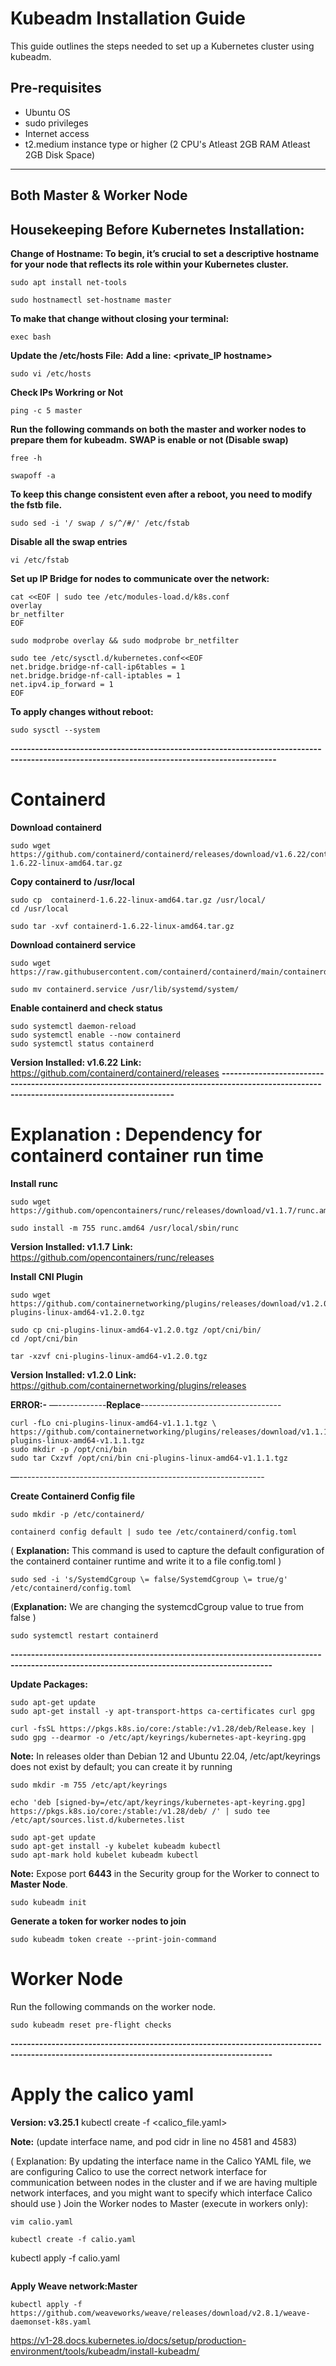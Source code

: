 # Kubeadm Installation Guide

This guide outlines the steps needed to set up a Kubernetes cluster using kubeadm.

## Pre-requisites

* Ubuntu OS
* sudo privileges
* Internet access
* t2.medium instance type or higher (2 CPU's  Atleast 2GB RAM  Atleast 2GB Disk Space)

---
## Both Master & Worker Node

## Housekeeping Before Kubernetes Installation:
**Change of Hostname: To begin, it’s crucial to set a descriptive hostname for your node that reflects its role within your Kubernetes cluster.**
```
sudo apt install net-tools
```
```
sudo hostnamectl set-hostname master
```
**To make that change without closing your terminal:**
```
exec bash
```
**Update the /etc/hosts File:**
**Add a line: <private_IP hostname>**
```
sudo vi /etc/hosts
```
**Check IPs Workring or Not**
```
ping -c 5 master
```
**Run the following commands on both the master and worker nodes to prepare them for kubeadm.**
**SWAP is enable or not (Disable swap)**
```
free -h
```
```
swapoff -a
```
**To keep this change consistent even after a reboot, you need to modify the fstb file.**
```
sudo sed -i '/ swap / s/^/#/' /etc/fstab
```
**Disable all the swap entries**
```
vi /etc/fstab
```
**Set up IP Bridge for nodes to communicate over the network:**
```
cat <<EOF | sudo tee /etc/modules-load.d/k8s.conf
overlay
br_netfilter
EOF
```
```
sudo modprobe overlay && sudo modprobe br_netfilter
```
```
sudo tee /etc/sysctl.d/kubernetes.conf<<EOF
net.bridge.bridge-nf-call-ip6tables = 1
net.bridge.bridge-nf-call-iptables = 1
net.ipv4.ip_forward = 1
EOF
```
**To apply changes without reboot:**
```
sudo sysctl --system
```
**---------------------------------------------------------------------------------------------------------------------------------------------**
# Containerd
**Download containerd**
```
sudo wget https://github.com/containerd/containerd/releases/download/v1.6.22/containerd-1.6.22-linux-amd64.tar.gz
```
**Copy containerd to /usr/local**
```
sudo cp  containerd-1.6.22-linux-amd64.tar.gz /usr/local/
cd /usr/local
```
```
sudo tar -xvf containerd-1.6.22-linux-amd64.tar.gz
```
**Download containerd service**
```
sudo wget https://raw.githubusercontent.com/containerd/containerd/main/containerd.service
```
```
sudo mv containerd.service /usr/lib/systemd/system/
```
**Enable containerd and check status**
```
sudo systemctl daemon-reload
sudo systemctl enable --now containerd
sudo systemctl status containerd
```
**Version Installed: v1.6.22**
**Link:** https://github.com/containerd/containerd/releases
**---------------------------------------------------------------------------------------------------------------------------------------------**
# Explanation : Dependency for containerd container run time
**Install runc**
```
sudo wget https://github.com/opencontainers/runc/releases/download/v1.1.7/runc.amd64
```
```
sudo install -m 755 runc.amd64 /usr/local/sbin/runc
```
**Version Installed: v1.1.7**
**Link:** https://github.com/opencontainers/runc/releases

**Install CNI Plugin**
```
sudo wget https://github.com/containernetworking/plugins/releases/download/v1.2.0/cni-plugins-linux-amd64-v1.2.0.tgz
```
```
sudo cp cni-plugins-linux-amd64-v1.2.0.tgz /opt/cni/bin/
cd /opt/cni/bin
```
```
tar -xzvf cni-plugins-linux-amd64-v1.2.0.tgz
```
**Version Installed: v1.2.0**
**Link:** https://github.com/containernetworking/plugins/releases

**ERROR:-**
—------------**Replace**-----------------------------------

```
curl -fLo cni-plugins-linux-amd64-v1.1.1.tgz \
https://github.com/containernetworking/plugins/releases/download/v1.1.1/cni-plugins-linux-amd64-v1.1.1.tgz
sudo mkdir -p /opt/cni/bin
sudo tar Cxzvf /opt/cni/bin cni-plugins-linux-amd64-v1.1.1.tgz
```
—-------------------------------------------------------------

 **Create Containerd Config file**
```
sudo mkdir -p /etc/containerd/
```
```
containerd config default | sudo tee /etc/containerd/config.toml
```

( **Explanation:** This command  is used to capture the default configuration of the containerd container runtime and write it to a file  config.toml )
```
sudo sed -i 's/SystemdCgroup \= false/SystemdCgroup \= true/g' /etc/containerd/config.toml
```
 (**Explanation:** We are changing the systemcdCgroup value to true from false )
```
sudo systemctl restart containerd
```

**--------------------------------------------------------------------------------------------------------------------------------------------**

**Update Packages:**
```
sudo apt-get update
sudo apt-get install -y apt-transport-https ca-certificates curl gpg
```
```
curl -fsSL https://pkgs.k8s.io/core:/stable:/v1.28/deb/Release.key | sudo gpg --dearmor -o /etc/apt/keyrings/kubernetes-apt-keyring.gpg 
```
**Note:** In releases older than Debian 12 and Ubuntu 22.04, /etc/apt/keyrings does not exist by default; you can create it by running 
```
sudo mkdir -m 755 /etc/apt/keyrings
```
```
echo 'deb [signed-by=/etc/apt/keyrings/kubernetes-apt-keyring.gpg] https://pkgs.k8s.io/core:/stable:/v1.28/deb/ /' | sudo tee /etc/apt/sources.list.d/kubernetes.list
```
```
sudo apt-get update
sudo apt-get install -y kubelet kubeadm kubectl
sudo apt-mark hold kubelet kubeadm kubectl
```

**Note:** Expose port **6443** in the Security group for the Worker to connect to **Master Node**.
```
sudo kubeadm init
```
**Generate a token for worker nodes to join**
```
sudo kubeadm token create --print-join-command
```
# Worker Node
Run the following commands on the worker node.
```
sudo kubeadm reset pre-flight checks
```

**--------------------------------------------------------------------------------------------------------------------------------------------**

# Apply the calico yaml
**Version: v3.25.1**
kubectl create -f <calico_file.yaml>
	
**Note:** (update interface name, and pod cidr in line no 4581 and 4583)

( Explanation: By updating the interface name in the Calico YAML file, we are configuring Calico to use the correct network interface for communication between nodes in the cluster and if we are having multiple network interfaces, and you might want to specify which interface Calico should use )
Join the Worker nodes to Master (execute in workers only):

```
vim calio.yaml
```
```
kubectl create -f calio.yaml
```
kubectl apply -f calio.yaml
```
```

**Apply Weave network:Master**
```
kubectl apply -f https://github.com/weaveworks/weave/releases/download/v2.8.1/weave-daemonset-k8s.yaml
```


https://v1-28.docs.kubernetes.io/docs/setup/production-environment/tools/kubeadm/install-kubeadm/







